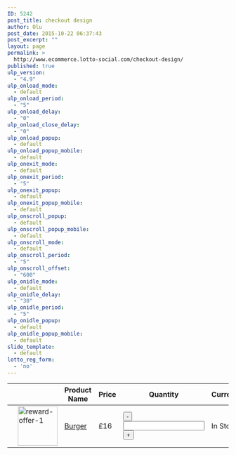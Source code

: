 ```yaml
---
ID: 5242
post_title: checkout design
author: Olu
post_date: 2015-10-22 06:37:43
post_excerpt: ""
layout: page
permalink: >
  http://www.ecommerce.lotto-social.com/checkout-design/
published: true
ulp_version:
  - "4.9"
ulp_onload_mode:
  - default
ulp_onload_period:
  - "5"
ulp_onload_delay:
  - "0"
ulp_onload_close_delay:
  - "0"
ulp_onload_popup:
  - default
ulp_onload_popup_mobile:
  - default
ulp_onexit_mode:
  - default
ulp_onexit_period:
  - "5"
ulp_onexit_popup:
  - default
ulp_onexit_popup_mobile:
  - default
ulp_onscroll_popup:
  - default
ulp_onscroll_popup_mobile:
  - default
ulp_onscroll_mode:
  - default
ulp_onscroll_period:
  - "5"
ulp_onscroll_offset:
  - "600"
ulp_onidle_mode:
  - default
ulp_onidle_delay:
  - "30"
ulp_onidle_period:
  - "5"
ulp_onidle_popup:
  - default
ulp_onidle_popup_mobile:
  - default
slide_template:
  - default
lotto_reg_form:
  - 'no'
---
```

<div class="woocommerce" id="yith-wcwl-form">
<table class="shop_table cart wishlist_table" cellspacing="0">
  <thead>
    <tr>
      <th class="product-remove"></th>
      <th class="product-thumbnail"></th>
      <th class="product-name-price"> <span class="nobr">Product Name</span> </th>
      <th class="product-price"> <span class="nobr"> Price </span> </th>
      <th class="product-quantity">Quantity</th>
      <th class="product-stock-stauts"> <span class="nobr"> Currency </span> </th>
    </tr>
  </thead>
  <tbody>
    <tr>
      <td class="product-remove"><div> <a href="/wishlist/?remove_from_wishlist=1669" class="remove remove_from_wishlist" title="Remove this product"><span class="remove fa fa-times"></span></a> </div></td>
      <td class="product-thumbnail"><a href="http://www.ecommerce.lotto-social.com/product/burger/"> <img width="90" height="90" src="http://www.ecommerce.lotto-social.com/wp-content/uploads/reward-offer-11-90x90.jpg" class="attachment-shop_thumbnail wp-post-image" alt="reward-offer-1"> </a></td>
      <td class="product-name-price"><a href="http://www.ecommerce.lotto-social.com/product/burger/">Burger</a></td>
      <td class="product-price"><span class="amount">£16</span></td>
      <td class="product-quantity"><div class="quantity buttons_added">
          <input type="button" value="-" class="minus">
          <input type="number" step="1" title="Qty" class="input-text qty text" size="4">
          <input type="button" value="+" class="plus">
        </div></td>
      <td class="product-stock-status"><span class="">In Stock</span></td>
    </tr>
  </tbody>
</table>
</div>
